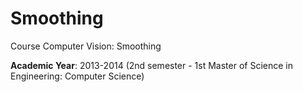 # Smoothing
Course Computer Vision: Smoothing

**Academic Year**: 2013-2014 (2nd semester - 1st Master of Science in Engineering: Computer Science)
